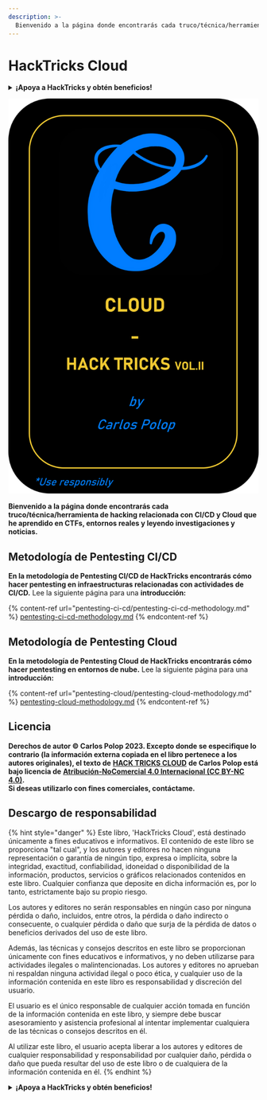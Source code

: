 ```yaml
---
description: >-
  Bienvenido a la página donde encontrarás cada truco/técnica/herramienta de hacking relacionada con Infraestructura que he aprendido en CTFs, entornos reales y leyendo investigaciones y noticias.
---
```


# HackTricks Cloud

<details>

<summary><strong>¡Apoya a HackTricks y obtén beneficios!</strong></summary>

* Si quieres ver a tu **empresa anunciada en HackTricks** o si quieres acceder a la **última versión de PEASS o descargar HackTricks en PDF** ¡Consulta los [**PLANES DE SUSCRIPCIÓN**](https://github.com/sponsors/carlospolop)!
* Obtén el [**oficial PEASS & HackTricks swag**](https://peass.creator-spring.com)
* Descubre [**The PEASS Family**](https://opensea.io/collection/the-peass-family), nuestra colección de exclusivos [**NFTs**](https://opensea.io/collection/the-peass-family)
* **Únete al** 💬 [**grupo de Discord**](https://discord.gg/hRep4RUj7f) o al [**grupo de telegram**](https://t.me/peass) o **sígueme en** **Twitter** 🐦 [**@carlospolopm**](https://twitter.com/carlospolopm).
* **Comparte tus trucos de hacking enviando PRs a los repositorios de GitHub de** [**HackTricks**](https://github.com/carlospolop/hacktricks) **y** [**HackTricks Cloud**](https://github.com/carlospolop/hacktricks-cloud).

</details>

&#x20;                                                 ![](.gitbook/assets/hc.png)

**Bienvenido a la página donde encontrarás cada truco/técnica/herramienta de hacking relacionada con CI/CD y Cloud que he aprendido en CTFs, entornos reales y leyendo investigaciones y noticias.**

## **Metodología de Pentesting CI/CD**

**En la metodología de Pentesting CI/CD de HackTricks encontrarás cómo hacer pentesting en infraestructuras relacionadas con actividades de CI/CD.** Lee la siguiente página para una **introducción:**

{% content-ref url="pentesting-ci-cd/pentesting-ci-cd-methodology.md" %}
[pentesting-ci-cd-methodology.md](pentesting-ci-cd/pentesting-ci-cd-methodology.md)
{% endcontent-ref %}

## Metodología de Pentesting Cloud

**En la metodología de Pentesting Cloud de HackTricks encontrarás cómo hacer pentesting en entornos de nube.** Lee la siguiente página para una **introducción:**

{% content-ref url="pentesting-cloud/pentesting-cloud-methodology.md" %}
[pentesting-cloud-methodology.md](pentesting-cloud/pentesting-cloud-methodology.md)
{% endcontent-ref %}

## Licencia

**Derechos de autor © Carlos Polop 2023. Excepto donde se especifique lo contrario (la información externa copiada en el libro pertenece a los autores originales), el texto de** [**HACK TRICKS CLOUD**](https://github.com/carlospolop/hacktricks-cloud) **de Carlos Polop está bajo licencia de** [**Atribución-NoComercial 4.0 Internacional (CC BY-NC 4.0)**](https://creativecommons.org/licenses/by-nc/4.0/)**.**\
**Si deseas utilizarlo con fines comerciales, contáctame.**

## **Descargo de responsabilidad**

{% hint style="danger" %}
Este libro, 'HackTricks Cloud', está destinado únicamente a fines educativos e informativos. El contenido de este libro se proporciona "tal cual", y los autores y editores no hacen ninguna representación o garantía de ningún tipo, expresa o implícita, sobre la integridad, exactitud, confiabilidad, idoneidad o disponibilidad de la información, productos, servicios o gráficos relacionados contenidos en este libro. Cualquier confianza que deposite en dicha información es, por lo tanto, estrictamente bajo su propio riesgo.

Los autores y editores no serán responsables en ningún caso por ninguna pérdida o daño, incluidos, entre otros, la pérdida o daño indirecto o consecuente, o cualquier pérdida o daño que surja de la pérdida de datos o beneficios derivados del uso de este libro.

Además, las técnicas y consejos descritos en este libro se proporcionan únicamente con fines educativos e informativos, y no deben utilizarse para actividades ilegales o malintencionadas. Los autores y editores no aprueban ni respaldan ninguna actividad ilegal o poco ética, y cualquier uso de la información contenida en este libro es responsabilidad y discreción del usuario.

El usuario es el único responsable de cualquier acción tomada en función de la información contenida en este libro, y siempre debe buscar asesoramiento y asistencia profesional al intentar implementar cualquiera de las técnicas o consejos descritos en él.

Al utilizar este libro, el usuario acepta liberar a los autores y editores de cualquier responsabilidad y responsabilidad por cualquier daño, pérdida o daño que pueda resultar del uso de este libro o de cualquiera de la información contenida en él.
{% endhint %}

<details>

<summary><strong>¡Apoya a HackTricks y obtén beneficios!</strong></summary>

* Si quieres ver a tu **empresa anunciada en HackTricks** o si quieres acceder a la **última versión de PEASS o descargar HackTricks en PDF** ¡Consulta los [**PLANES DE SUSCRIPCIÓN**](https://github.com/sponsors/carlospolop)!
* Obtén el [**oficial PEASS & HackTricks swag**](https://peass.creator-spring.com)
* Descubre [**The PEASS Family**](https://opensea.io/collection/the-peass-family), nuestra colección de exclusivos [**NFTs**](https://opensea.io/collection/the-peass-family)
* **Únete al** 💬 [**grupo de Discord**](https://discord.gg/hRep4RUj7f) o al [**grupo de telegram**](https://t.me/peass) o **sígueme en** **Twitter** 🐦 [**@carlospolopm**](https://twitter.com/carlospolopm).
* **Comparte tus trucos de hacking enviando PRs a los repositorios de GitHub de** [**HackTricks**](https://github.com/carlospolop/hacktricks) **y** [**HackTricks Cloud**](https://github.com/carlospolop/hacktricks-cloud).

</details>